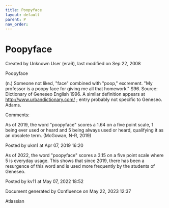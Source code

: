 ```yaml
---
title: Poopyface
layout: default
parent: P
nav_order:
---
```


# Poopyface

Created by  Unknown User (era6), last modified on Sep 22, 2008

Poopyface

(n.) Someone not liked, &quot;face&quot; combined with &quot;poop,&quot; excrement. &quot;My professor is a poopy face for giving me all that homework.&quot; S96. Source: Dictionary of Geneseo English 1996. A similar definition appears at http://www.urbandictionary.com/ ; entry probably not specific to Geneseo. Adams.

Comments:

As of 2019, the word &quot;poopyface&quot; scores a 1.64 on a five point scale, 1 being ever used or heard and 5 being always used or heard, qualifying it as an obsolete term. (McGowan, N-R, 2019)

Posted by ukm1 at Apr 07, 2019 16:20

As of 2022, the word &quot;poopyface&quot; scores a 3.15 on a five point scale where 5 is everyday usage. This shows that since 2019, there has been a resurgence of this word and is used more frequently by the students of Geneseo. 

Posted by kv11 at May 07, 2022 18:52

Document generated by Confluence on May 22, 2023 12:37

Atlassian
